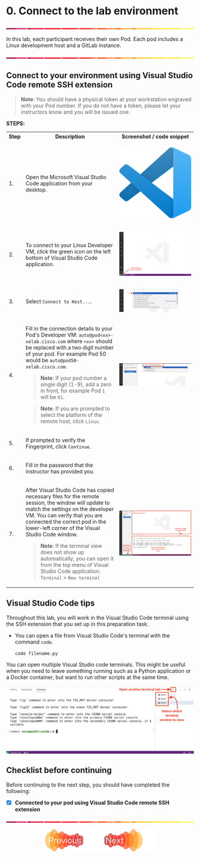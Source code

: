 # 0. Connect to the lab environment
![line](../assets/banner.png)

In this lab, each participant receives their own Pod. Each pod includes a Linux development host and a GitLab instance.

![line](../assets/banner.png)

## Connect to your environment using Visual Studio Code remote SSH extension

> **Note**: You should have a physical token at your workstation engraved with your Pod number. If you do not have a token, please let your instructors know and you will be issued one.

**STEPS:**

<table>

<tr><th>Step</th><th width=50%>Description</th><th>Screenshot / code snippet</th></tr>

<tr><td>1.</td><td>

Open the Microsoft Visual Studio Code application from your desktop.

</td><td>

![Visual Studio Code logo](./images/01-vscode-icon.png)
</td></tr>

<tr><td>2.</td><td>

To connect to your Linux Developer VM, click the green icon on the left bottom of Visual Studio Code application.

</td><td>

![Connect](./images/02-vscode-remotessh.png)

</td></tr>

<tr><td>3.</td><td>

Select `Connect to Host...`.

</td><td>

![Connect](./images/03-vscode-connect.png)

</td></tr>
<tr><td>4.</td><td>
    
Fill in the connection details to your Pod's Developer VM: `auto@pod<xx>-xelab.cisco.com` where `<xx>` should be replaced with a two digit number of your pod. For example Pod 50 would be `auto@pod50-xelab.cisco.com`.

> **Note**: If your pod number a single digit (1-9), add a zero in front, for example Pod `1` will be `01`.

> **Note**: If you are prompted to select the platform of the remote host, click `Linux`.

</td><td>

![connect](./images/04-vscode-ssh.png)

</td></tr>
<tr><td>5.</td><td>

If prompted to verify the Fingerprint, click `Continue`.

</td></tr>
<tr><td>6.</td><td>

Fill in the password that the instructor has provided you.


</td></tr>
<tr><td>7.</td><td>

After Visual Studio Code has copied necessary files for the remote session, the window will update to match the settings on the developer VM. You can verify that you are connected the correct pod in the lower-left corner of the Visual Studio Code window.

> **Note**: If the terminal view does not show up automatically, you can open it from the top menu of Visual Studio Code application: `Terminal` > `New terminal`
</td><td>

![Overview](./images/05-vscode-terminal.png)

</td></tr>
</table>


## Visual Studio Code tips

Throughout this lab, you will work in the Visual Studio Code terminal using the SSH extension that you set up in this preparation task.

- You can open a file from Visual Studio Code's terminal with the command `code`.
    ```bash
    code filename.py
    ```

You can open multiple Visual Studio code terminals. This might be useful when you need to leave something running such as a Python application or a Docker container, but want to run other scripts at the same time.

![visual studio code terminals](./images/06-vscode-multiple-terminals.png)

## Checklist before continuing

Before continuing to the next step, you should have completed the following:

* [x] **Connected to your pod using Visual Studio Code remote SSH extension**


![line](../assets/banner.png)
<p align="center">
<a href="../README.md"><img src="../assets/previous.png" width="150px"></a>
<a href="../01-intro-apis/1.md"><img src="../assets/next.png" width="150px"></a>
</p>
